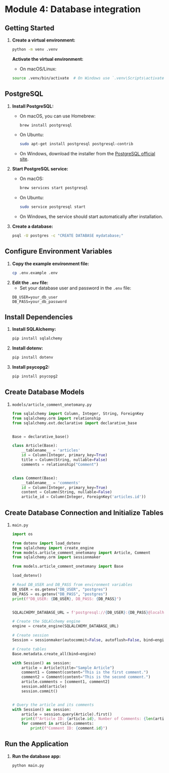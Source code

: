 # Module 4: Database integration

## Getting Started
1. **Create a virtual environment:**
    ```bash
    python -m venv .venv
    ```
    
    **Activate the virtual environment:**
    - On macOS/Linux:
    ```bash
    source .venv/bin/activate  # On Windows use `.venv\Scripts\activate`
    ```

## PostgreSQL 

1. **Install PostgreSQL:**
   - On macOS, you can use Homebrew:
     ```bash
     brew install postgresql
     ```

   - On Ubuntu:
     ```bash
     sudo apt-get install postgresql postgresql-contrib
     ```

   - On Windows, download the installer from the [PostgreSQL official site](https://www.postgresql.org/download/windows/).  

2. **Start PostgreSQL service:**
   - On macOS:
     ```bash
     brew services start postgresql
     ```
   - On Ubuntu:
     ```bash
     sudo service postgresql start
     ```
   - On Windows, the service should start automatically after installation. 

3. **Create a database:**
   ```bash
   psql -U postgres -c "CREATE DATABASE mydatabase;"
   ```
## Configure Environment Variables
1. **Copy the example environment file:**
   ```bash
   cp .env.example .env
   ```
2. **Edit the `.env` file:**
   - Set your database user and password in the `.env` file:
   ```plaintext
   DB_USER=your_db_user
   DB_PASS=your_db_password 
    ```


## Install Dependencies
1. **Install SQLAlchemy:**
   ```bash
   pip install sqlalchemy
   ```      
1. **Install dotenv:**
   ```bash
   pip install dotenv
   ```
1. **Install psycopg2:**
   ```bash
   pip install psycopg2

## Create Database Models

1. `models/article_comment_onetomany.py`

    ```python
    from sqlalchemy import Column, Integer, String, ForeignKey
    from sqlalchemy.orm import relationship
    from sqlalchemy.ext.declarative import declarative_base


    Base = declarative_base()

    class Article(Base):
        __tablename__ = 'articles'
        id = Column(Integer, primary_key=True)
        title = Column(String, nullable=False)
        comments = relationship("Comment")


    class Comment(Base):
        __tablename__ = 'comments'
        id = Column(Integer, primary_key=True)
        content = Column(String, nullable=False)
        article_id = Column(Integer, ForeignKey('articles.id'))
    ```

## Create Database Connection and Initialize Tables

1. `main.py`

    ```python
    import os

    from dotenv import load_dotenv
    from sqlalchemy import create_engine
    from models.article_comment_onetomany import Article, Comment
    from sqlalchemy.orm import sessionmaker

    from models.article_comment_onetomany import Base

    load_dotenv()

    # Read DB_USER and DB_PASS from environment variables
    DB_USER = os.getenv("DB_USER", "postgres")
    DB_PASS = os.getenv("DB_PASS", "postgres")
    print(f"DB_USER: {DB_USER}, DB_PASS: {DB_PASS}")


    SQLALCHEMY_DATABASE_URL = f'postgresql://{DB_USER}:{DB_PASS}@localhost/fastapi_week4'

    # Create the SQLAlchemy engine
    engine = create_engine(SQLALCHEMY_DATABASE_URL)

    # Create session
    Session = sessionmaker(autocommit=False, autoflush=False, bind=engine)

    # Create tables
    Base.metadata.create_all(bind=engine)

    with Session() as session:
        article = Article(title="Sample Article")
        comment1 = Comment(content="This is the first comment.")
        comment2 = Comment(content="This is the second comment.")
        article.comments = [comment1, comment2]
        session.add(article)
        session.commit()


    # Query the article and its comments
    with Session() as session:
        article = session.query(Article).first()
        print(f"Article ID: {article.id}, Number of Comments: {len(article.comments)}")
        for comment in article.comments:
            print(f"Comment ID: {comment.id}")
    ```

## Run the Application

1. **Run the database app:**
    ```bash
    python main.py
    ```